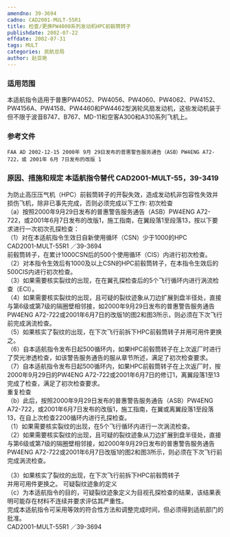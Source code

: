```yaml
---
amendno: 39-3694  
cadno: CAD2001-MULT-55R1  
title: 检查/更换PW4000系列发动机HPC前毂筒转子  
publishdate: 2002-07-22  
effdate: 2002-07-31  
tags: MULT  
categories: 民航总局  
author: 赵亚艳  
---
```

  
### 适用范围  
本适航指令适用于普惠PW4052、PW4056、PW4060、PW4062、PW4152、PW4156A、PW4158、PW4460和PW4462型涡轮风扇发动机，这些发动机装于但不限于波音B747、B767、MD-11和空客A300和A310系列飞机上。  
  
<!--more-->  
### 参考文件  
    FAA AD 2002-12-15 2000年 9月 29日发布的普惠警告服务通告（ASB）PW4ENG A72-722，或 2001年 6月 7日发布的改版 1  
  
### 原因、措施和规定 本适航指令替代 CAD2001-MULT-55，39-3419  
为防止高压压气机（HPC）前毂筒转子的开裂失效，造成发动机非包容性失效并损伤飞机，除非已事先完成，否则必须完成以下工作:     初次检查  
   （a）按照2000年9月29日发布的普惠警告服务通告（ASB）PW4ENG A72-722，或2001年6月7日发布的改版1，施工指南，在翼段落1至段落13，按以下要求进行一次初次孔探检查：  
    （1）对在本适航指令生效日自新使用循环（CSN）少于1000的HPC  
       CAD2001-MULT-55R1   ／39-3694  
前毂筒转子，在累计1000CSN后的500个使用循环（CIS）内进行初次检查。  
    （2）对本指令生效后有1000及以上CSN的HPC前毂筒转子，在本指令生效后的500CIS内进行初次检查。  
    （3）如果需要核实裂纹的出现，在在翼孔探检查后的5个飞行循环内进行涡流检查（ECI）。  
    （4）如果需要核实裂纹的出现，且可疑的裂纹迹象从刀边扩展到盘半径处，直接与第6级或第7级的隔圈壁相邻接，如2000年9月29日发布的普惠警告服务通告PW4ENG A72-722或2001年6月7日的改版1的图2和图3所示，则必须在下次飞行前完成涡流检查。  
（5）如果核实了裂纹的出现，在下次飞行前拆下HPC前毂筒转子并用可用件更换之。  
    （6）自本适航指令发布日起500循环内，如果HPC前毂筒转子在上次返厂时进行了荧光渗透检查，如该警告服务通告的服从章节所述，满足了初次检查要求。  
    （7）自本适航指令发布日起500循环内，如果HPC前毂筒转子在上次返厂时，按2000年9月29日的PW4ENG A72-722或2001年6月7日的修订1，离翼段落1至13完成了检查，满足了初次检查要求。  
    重复检查  
   （b）此后，按照2000年9月29日发布的普惠警告服务通告（ASB）PW4ENG A72-722，或2001年6月7日发布的改版1，施工指南，在翼或离翼段落1至段落13，在自上次检查2200循环内进行孔探检查。  
    （1）如果需要核实裂纹的出现，在5个飞行循环内进行一次涡流检查。  
    （2）如果需要核实裂纹的出现，且可疑的裂纹迹象从刀边扩展到盘半径处，直接与第6级或第7级的隔圈壁相邻接，如2000年9月29日发布的普惠警告服务通告PW4ENG A72-722或2001年6月7日改版1的图2和图3所示，则必须在下次飞行前完成涡流检查。  
  
（3）如果核实了裂纹的出现，在下次飞行前拆下HPC前毂筒转子  
并用可用件更换之。     可疑裂纹迹象的定义  
   （c）为本适航指令的目的，可疑裂纹迹象定义为目视孔探检查的结果，该结果表明可能存在材料不连续并要求评估其严重性。  
    完成本适航指令可采用等效的符合性方法和调整完成时间，但必须得到适航部门的批准。  
       CAD2001-MULT-55R1   ／39-3694  

